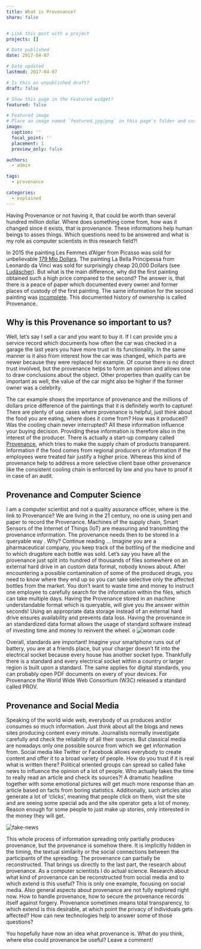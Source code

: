 ```yaml
---
title: What is Provenance?
share: false


# Link this post with a project
projects: []

# Date published
date: 2017-04-07

# Date updated
lastmod: 2017-04-07

# Is this an unpublished draft?
draft: false

# Show this page in the Featured widget?
featured: false

# Featured image
# Place an image named `featured.jpg/png` in this page's folder and customize its options here.
image:
  caption: ''
  focal_point: ''
  placement: 1
  preview_only: false

authors:
  - admin

tags:
  - provenance

categories:
  - explained
---
```


Having Provenance or not having it, that could be worth than several hundred million dollar. Where does something come from, how was it changed since it exists, that is provenance. These informations help human beings to asses things. Which questions need to be answered and what is my role as computer scientists in this research field?!
<!--more-->

In 2015 the painting Les Femmes d’Alger from Picasso was sold for
unbelievable [179 Mio Dollars](http://www.independent.co.uk/arts-entertainment/art/news/pablo-picasso-les-femmes-dalger-version-o-sells-for-179m-and-sets-new-world-record-10243056.html).
The painting La Bella Principessa from Leonardo da Vinci was sold for surprisingly cheap 20,000 Dollars (see [Ludäscher](https://link.springer.com/chapter/10.1007%2F978-3-319-40226-0_7)).
But what is the main difference, why did the first painting obtained such a high price compared to the second?
The answer is, that there is a peace of paper which documented every owner and former places of custody of the first painting.
The same information for the second painting was [incomplete](https://en.wikipedia.org/wiki/La_Bella_Principessa#Provenance). This documented history of ownership is called Provenance.

## Why is this Provenance so important to us?

Well, let’s say I sell a car and you want to buy it. If I can provide you a service record which documents how often the car was checked in a garage the last years you have more trust in its functionality. In the same manner is it also from interest how the car was changed, which parts are newer because they were replaced for example.
Of course there is no direct trust involved, but the provenance helps to form an opinion and allows one to draw conclusions about the object. Other properties than quality can be important as well, the value of the car might also be higher if the former owner was a celebrity.

The car example shows the importance of provenance and the millions of dollars price difference of the paintings that it is definitely worth to capture! 
There are plenty of use cases where provenance is helpful, just think about the food you are eating, where does it come from? How was it produced? Was the cooling chain never interrupted? 
All these information influence your buying decision. Providing these information is therefore also in the interest of the producer. 
There is actually a start-up company called [Provenance](https://www.provenance.org), which tries to make the supply chain of products transparent.
Information if the food comes from regional producers or information if the employees were treated fair justify a higher price. 
Whereas this kind of provenance help to address a more selective client base other provenance like the consistent cooling chain is enforced by law and you have to proof it in case of an audit.

## Provenance and Computer Science

I am a computer scientist and not a quality assurance officer, where is the link to Provenance?
We are living in the 21 century, no one is using pen and paper to record the Provenance. Machines of the supply chain, Smart Sensors of the Internet of Things (IoT) are measuring and transmitting the provenance information. The provenance needs then to be stored in a queryable way . Why? Continue reading …
Imagine you are a pharmaceutical company, you keep track of the bottling of the medicine and to which drugstore each bottle was sold. Let’s say you have all the provenance just split into hundred of thousands of files somewhere on an external hard drive in an custom data format, nobody knows about.
After encountering a possible contamination of some of the produced drugs, you need to know where they end up so you can take selective only the affected bottles from the market. You don’t want to waste time and money to instruct one employee to carefully search for the information within the files, which can take multiple days. Having the Provenance stored in an machine understandable format which is queryable, will give you the answer within seconds!
Using an appropriate data storage instead of an external hard drive ensures availability and prevents data loss. Having the provenance in an standardized data format allows the usage of standard software instead of investing time and money to reinvent the wheel.
o
![woman code](what-is-provenance/2017-04-07-what-is-provenance_woman-code_no-attribution.jpg)

Overall, standards are important! Imagine your smartphone runs out of battery, you are at a friends place, but your charger doesn’t fit into the electrical socket because every house has another socket type. 
Thankfully there is a standard and every electrical socket within a country or larger region is built upon a standard. The same applies for digital standards, you can probably open PDF documents on every of your devices. 
For Provenance the World Wide Web Consortium (W3C) released a standard called PROV.

## Provenance and Social Media

Speaking of the world wide web, everybody of us produces and/or consumes so much information. Just think about all the blogs and news sites producing content every minute. 
Journalists normally investigate carefully and check the reliability of all their sources. But classical media are nowadays only one possible source from which we get information from. 
Social media like Twitter or Facebook allows everybody to create content and offer it to a broad variety of people. How do you trust if it is real what is written there? 
Political oriented groups can spread so called fake news to influence the opinion of a lot of people. Who actually takes the time to really read an article and check its sources?! 
A dramatic headline together with some emotional pictures will get much more response than an article based on facts from boring statistics. 
Additionally, such articles also generate a lot of ‘clicks’, meaning that people click on them, visit the site and are seeing some special ads  and the site operator gets a lot of money. 
Reason enough for some people to just make up stories, only interested in the money they will get.

![fake-news](what-is-provenance/2017-04-07-what-is-provenance_fake-news_no-attribution.png)

This whole process of information spreading only partially produces provenance, but the provenance is somehow there. It is implicitly hidden in the timing, the textual similarity or the social connections between the participants of the spreading. 
The provenance can partially be reconstructed. That brings us directly to the last part, the research about provenance. As a computer scientists I do actual science. 
Research about what kind of provenance can be reconstructed from social media and to which extend is this useful? This is only one example, focusing on social media. 
Also general aspects about provenance are not fully explored right now. How to handle provenance, how to secure the provenance records itself against forgery. 
Provenance sometimes means total transparency, to which extend is this desirable, at which point the privacy of individuals gets affected? 
How can new technologies help to answer some of those questions?

You hopefully have now an idea what provenance is. What do you think, where else could provenance be useful? Leave a comment!

